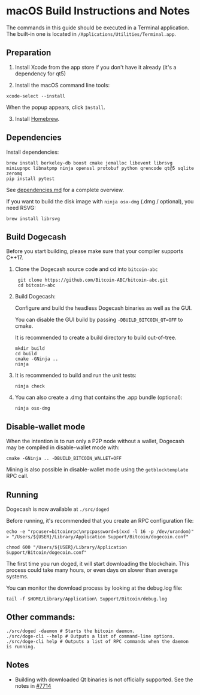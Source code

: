 macOS Build Instructions and Notes
====================================
The commands in this guide should be executed in a Terminal application.
The built-in one is located in `/Applications/Utilities/Terminal.app`.

Preparation
-----------

1.  Install Xcode from the app store if you don't have it already (it's a dependency for qt5)

2.  Install the macOS command line tools:

`xcode-select --install`

When the popup appears, click `Install`.

3.  Install [Homebrew](https://brew.sh).

Dependencies
----------------------

Install dependencies:

    brew install berkeley-db boost cmake jemalloc libevent librsvg miniupnpc libnatpmp ninja openssl protobuf python qrencode qt@5 sqlite zeromq
    pip install pytest

See [dependencies.md](dependencies.md) for a complete overview.

If you want to build the disk image with `ninja osx-dmg` (.dmg / optional), you need RSVG:

    brew install librsvg

Build Dogecash
-----------------

Before you start building, please make sure that your compiler supports C++17.

1. Clone the Dogecash source code and cd into `bitcoin-abc`

        git clone https://github.com/Bitcoin-ABC/bitcoin-abc.git
        cd bitcoin-abc

2.  Build Dogecash:

    Configure and build the headless Dogecash binaries as well as the GUI.

    You can disable the GUI build by passing `-DBUILD_BITCOIN_QT=OFF` to cmake.

    It is recommended to create a build directory to build out-of-tree.

        mkdir build
        cd build
        cmake -GNinja ..
        ninja

3.  It is recommended to build and run the unit tests:

        ninja check

4.  You can also create a .dmg that contains the .app bundle (optional):

        ninja osx-dmg

Disable-wallet mode
--------------------
When the intention is to run only a P2P node without a wallet, Dogecash may be compiled in
disable-wallet mode with:

    cmake -GNinja .. -DBUILD_BITCOIN_WALLET=OFF

Mining is also possible in disable-wallet mode using the `getblocktemplate` RPC call.

Running
-------

Dogecash is now available at `./src/doged`

Before running, it's recommended that you create an RPC configuration file:

    echo -e "rpcuser=bitcoinrpc\nrpcpassword=$(xxd -l 16 -p /dev/urandom)" > "/Users/${USER}/Library/Application Support/Bitcoin/dogecoin.conf"

    chmod 600 "/Users/${USER}/Library/Application Support/Bitcoin/dogecoin.conf"

The first time you run doged, it will start downloading the blockchain. This process could take many hours, or even days on slower than average systems.

You can monitor the download process by looking at the debug.log file:

    tail -f $HOME/Library/Application\ Support/Bitcoin/debug.log

Other commands:
-------

    ./src/doged -daemon # Starts the bitcoin daemon.
    ./src/doge-cli --help # Outputs a list of command-line options.
    ./src/doge-cli help # Outputs a list of RPC commands when the daemon is running.

Notes
-----

* Building with downloaded Qt binaries is not officially supported. See the notes in [#7714](https://github.com/bitcoin/bitcoin/issues/7714)
